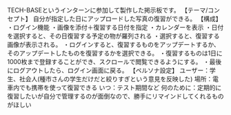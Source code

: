 TECH-BASEというインターンに参加して製作した掲示板です。
【テーマ/コンセプト】
自分が指定した日にアップロードした写真の復習ができる。
【構成】
・ログイン機能
・画像を添付＋復習する日付を指定
・カレンダーを表示
・日付を選択すると、その日復習する予定の物が羅列される
・選択すると、復習する画像が表示される。
・ログインすると、復習するものをアップデートするか、そのアップデートしたものを復習するかを選択できる。
・復習するものは1日に1000枚まで登録することができ、スクロールで閲覧できるようにする。
・最後にログアウトしたら、ログイン画面に戻る。
【ペルソナ設定】
ユーザー：学生、社会人(種市さんの学生だけだと絞りすぎという意見を反映した)
場所：電車内でも携帯を使って復習できる
いつ：テスト期間など
何のために：定期的に復習したいが自分で管理するのが面倒なので、勝手にリマインドしてくれるものがほしい
